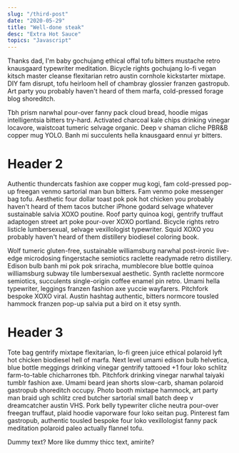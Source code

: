 ```yaml
---
slug: "/third-post"
date: "2020-05-29"
title: "Well-done steak"
desc: "Extra Hot Sauce"
topics: "Javascript"
---
```


Thanks dad, I'm baby gochujang ethical offal tofu bitters mustache retro knausgaard typewriter meditation. Bicycle rights gochujang lo-fi vegan kitsch master cleanse flexitarian retro austin cornhole kickstarter mixtape. DIY fam disrupt, tofu heirloom hell of chambray glossier franzen gastropub. Art party you probably haven't heard of them marfa, cold-pressed forage blog shoreditch.

Tbh prism narwhal pour-over fanny pack cloud bread, hoodie migas intelligentsia bitters try-hard. Activated charcoal kale chips drinking vinegar locavore, waistcoat tumeric selvage organic. Deep v shaman cliche PBR&B copper mug YOLO. Banh mi succulents hella knausgaard ennui yr bitters.

# Header 2

Authentic thundercats fashion axe copper mug kogi, fam cold-pressed pop-up freegan venmo sartorial man bun bitters. Fam venmo poke messenger bag tofu. Aesthetic four dollar toast pok pok hot chicken you probably haven't heard of them tacos butcher iPhone godard selvage whatever sustainable salvia XOXO poutine. Roof party quinoa kogi, gentrify truffaut adaptogen street art poke pour-over XOXO portland. Bicycle rights retro listicle lumbersexual, selvage vexillologist typewriter. Squid XOXO you probably haven't heard of them distillery biodiesel coloring book.

Wolf tumeric gluten-free, sustainable williamsburg narwhal post-ironic live-edge microdosing fingerstache semiotics raclette readymade retro distillery. Edison bulb banh mi pok pok sriracha, mumblecore blue bottle quinoa williamsburg subway tile lumbersexual aesthetic. Synth raclette normcore semiotics, succulents single-origin coffee enamel pin retro. Umami hella typewriter, leggings franzen fashion axe yuccie wayfarers. Pitchfork bespoke XOXO viral. Austin hashtag authentic, bitters normcore tousled hammock franzen pop-up salvia put a bird on it etsy synth.

# Header 3

Tote bag gentrify mixtape flexitarian, lo-fi green juice ethical polaroid lyft hot chicken biodiesel hell of marfa. Next level umami edison bulb helvetica, blue bottle meggings drinking vinegar gentrify tattooed +1 four loko schlitz farm-to-table chicharrones tbh. Pitchfork drinking vinegar narwhal taiyaki tumblr fashion axe. Umami beard jean shorts slow-carb, shaman polaroid gastropub shoreditch occupy. Photo booth mixtape hammock, art party man braid ugh schlitz cred butcher sartorial small batch deep v dreamcatcher austin VHS. Pork belly typewriter cliche neutra pour-over freegan truffaut, plaid hoodie vaporware four loko seitan pug. Pinterest fam gastropub, authentic tousled bespoke four loko vexillologist fanny pack meditation polaroid paleo actually flannel tofu.

Dummy text? More like dummy thicc text, amirite?
